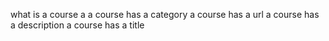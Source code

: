 


what is a course a 
a course has a category
a course has a url
a course has a description
a course has a title


